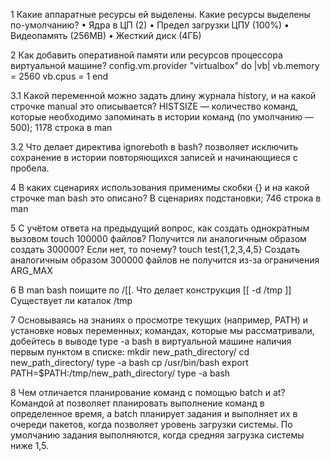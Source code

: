 1	Какие аппаратные ресурсы ей выделены. Какие ресурсы выделены по-умолчанию?
•	Ядра в ЦП (2)
•	Предел загрузки ЦПУ (100%)
•	Видеопамять (256МВ)
•	Жесткий диск (4ГБ)

2	Как добавить оперативной памяти или ресурсов процессора виртуальной машине?
  config.vm.provider "virtualbox" do |vb|
     vb.memory = 2560
     vb.cpus = 1
   end

3.1 Какой переменной можно задать длину журнала history, и на какой строчке manual это описывается? 
HISTSIZE — количество команд, которые необходимо запоминать в истории команд (по умолчанию — 500); 1178 cтрока в man

3.2	Что делает директива ignoreboth в bash?
позволяет исключить сохранение в истории повторяющихся записей и начинающиеся с пробела. 

4	В каких сценариях использования применимы скобки {} и на какой строчке man bash это описано?
В сценариях подстановки; 746 строка в man

5	С учётом ответа на предыдущий вопрос, как создать однократным вызовом touch 100000 файлов? Получится ли аналогичным образом создать 300000? Если нет, то почему?
touch test{1,2,3,4,5}
Создать аналогичным образом 300000 файлов не получится из-за ограничения ARG_MAX

6	В man bash поищите по /\[\[. Что делает конструкция [[ -d /tmp ]]
Существует ли каталок /tmp

7	Основываясь на знаниях о просмотре текущих (например, PATH) и установке новых переменных; командах, которые мы рассматривали, добейтесь в выводе type -a bash в виртуальной машине наличия первым пунктом в списке:
mkdir new_path_directory/
cd new_path_directory/
type -a bash
cp /usr/bin/bash
export PATH=$PATH:/tmp/new_path_directory/
type -a bash

8	Чем отличается планирование команд с помощью batch и at?
Командой at позволяет планировать выполнение команд в определенное время, а batch планирует задания и выполняет их в очереди пакетов, когда позволяет уровень загрузки системы. По умолчанию задания выполняются, когда средняя загрузка системы ниже 1,5.

